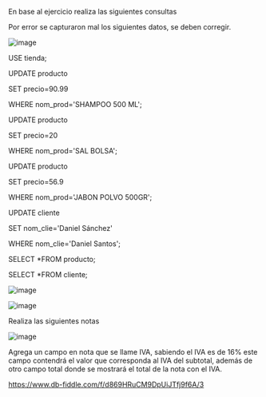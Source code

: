En base al ejercicio realiza las siguientes consultas

Por error se capturaron mal los siguientes datos, se deben corregir.

![image](https://user-images.githubusercontent.com/91554777/171071745-a92dfd2f-2cf2-4bed-a081-8728f93fc005.png)

USE tienda;

UPDATE producto

SET precio=90.99

WHERE nom_prod='SHAMPOO 500 ML';

UPDATE producto

SET precio=20

WHERE nom_prod='SAL BOLSA';

UPDATE producto

SET precio=56.9

WHERE nom_prod='JABON POLVO 500GR';

UPDATE cliente

SET nom_clie='Daniel Sánchez'

WHERE nom_clie='Daniel Santos';

SELECT *FROM producto;

SELECT *FROM cliente;


![image](https://user-images.githubusercontent.com/103210431/171321783-b43d6254-19aa-4312-87d2-c4810741f4b6.png)

![image](https://user-images.githubusercontent.com/103210431/171321910-0e549be6-b5a0-4b35-b3f0-0c8af8884e74.png)


Realiza las siguientes notas

![image](https://user-images.githubusercontent.com/91554777/171071841-ef5e3549-0235-4c77-846d-62aee10873cf.png)


Agrega un campo en nota que se llame IVA, sabiendo el IVA es de 16% este campo contendrá el valor que corresponda al IVA del subtotal, además de otro campo total donde se mostrará el total de la nota con el IVA.

https://www.db-fiddle.com/f/d869HRuCM9DpUiJTfj9f6A/3
